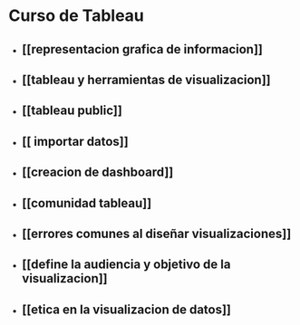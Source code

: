 # Curso de Tableau
* ## [[representacion grafica de informacion]]
* ## [[tableau y herramientas de visualizacion]]
* ## [[tableau public]]
* ## [[ importar datos]]
* ## [[creacion de dashboard]]
* ## [[comunidad tableau]]
* ## [[errores comunes al diseñar visualizaciones]]
* ## [[define la audiencia y objetivo de la visualizacion]]
* ## [[etica en la visualizacion de datos]]